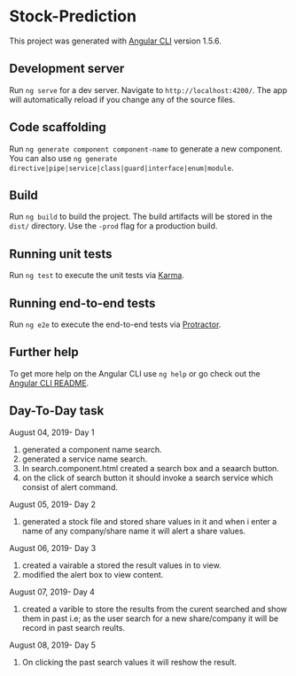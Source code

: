 # Stock-Prediction

This project was generated with [Angular CLI](https://github.com/angular/angular-cli) version 1.5.6.

## Development server

Run `ng serve` for a dev server. Navigate to `http://localhost:4200/`. The app will automatically reload if you change any of the source files.

## Code scaffolding

Run `ng generate component component-name` to generate a new component. You can also use `ng generate directive|pipe|service|class|guard|interface|enum|module`.

## Build

Run `ng build` to build the project. The build artifacts will be stored in the `dist/` directory. Use the `-prod` flag for a production build.

## Running unit tests

Run `ng test` to execute the unit tests via [Karma](https://karma-runner.github.io).

## Running end-to-end tests

Run `ng e2e` to execute the end-to-end tests via [Protractor](http://www.protractortest.org/).

## Further help

To get more help on the Angular CLI use `ng help` or go check out the [Angular CLI README](https://github.com/angular/angular-cli/blob/master/README.md).

## Day-To-Day task
August 04, 2019- Day 1
1. generated a component name search.
2. generated a service name search.
3. In search.component.html created a search box and a seaarch button.
4. on the click of search button it should invoke a search service which consist of alert command.

August 05, 2019- Day 2
1. generated a stock file and stored share values in it and when i enter a name of any company/share name it will alert a share values.

August 06, 2019- Day 3
1. created a vairable a stored the result values in to view.
2. modified the alert box to view content.

August 07, 2019- Day 4
1. created a varible to store the results from the curent searched and show them in past i.e; as the user search for a new share/company it will be record in past search reults.

August 08, 2019- Day 5
1. On clicking the past search values it will reshow the result.
